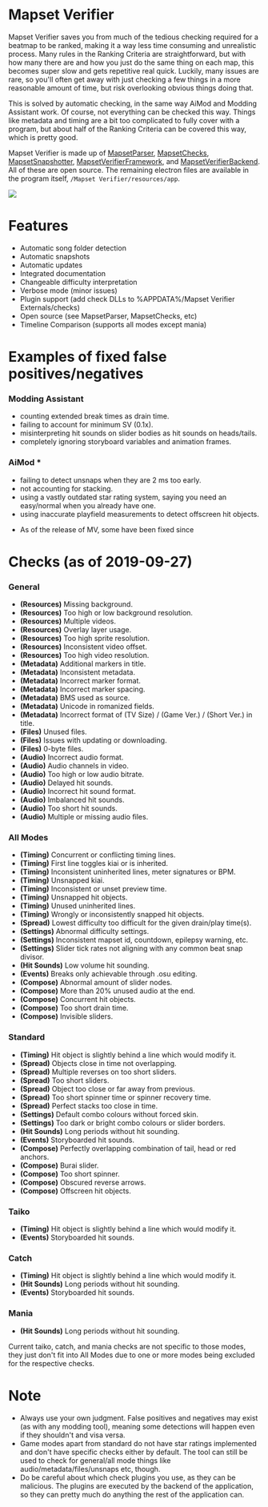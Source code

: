 # Mapset Verifier
Mapset Verifier saves you from much of the tedious checking required for a beatmap to be ranked, making it a way less time consuming and unrealistic process. Many rules in the Ranking Criteria are straightforward, but with how many there are and how you just do the same thing on each map, this becomes super slow and gets repetitive real quick. Luckily, many issues are rare, so you'll often get away with just checking a few things in a more reasonable amount of time, but risk overlooking obvious things doing that.

This is solved by automatic checking, in the same way AiMod and Modding Assistant work. Of course, not everything can be checked this way. Things like metadata and timing are a bit too complicated to fully cover with a program, but about half of the Ranking Criteria can be covered this way, which is pretty good.

Mapset Verifier is made up of [MapsetParser](https://github.com/Naxesss/MapsetParser), [MapsetChecks](https://github.com/Naxesss/MapsetChecks), [MapsetSnapshotter](https://github.com/Naxesss/MapsetSnapshotter), [MapsetVerifierFramework](https://github.com/Naxesss/MapsetVerifierFramework), and [MapsetVerifierBackend](https://github.com/Naxesss/MapsetVerifierBackend). All of these are open source. The remaining electron files are available in the program itself, `/Mapset Verifier/resources/app`.

![](https://i.imgur.com/F6HhxPU.gif)

# Features
- Automatic song folder detection
- Automatic snapshots
- Automatic updates
- Integrated documentation
- Changeable difficulty interpretation
- Verbose mode (minor issues)
- Plugin support (add check DLLs to %APPDATA%/Mapset Verifier Externals/checks)
- Open source (see MapsetParser, MapsetChecks, etc)
- Timeline Comparison (supports all modes except mania)

# Examples of fixed false positives/negatives
### Modding Assistant
- counting extended break times as drain time.
- failing to account for minimum SV (0.1x).
- misinterpreting hit sounds on slider bodies as hit sounds on heads/tails.
- completely ignoring storyboard variables and animation frames.

### AiMod *
- failing to detect unsnaps when they are 2 ms too early.
- not accounting for stacking.
- using a vastly outdated star rating system, saying you need an easy/normal when you already have one.
- using inaccurate playfield measurements to detect offscreen hit objects.

* As of the release of MV, some have been fixed since

# Checks (as of 2019-09-27)
### General
- **(Resources)** Missing background.
- **(Resources)** Too high or low background resolution.
- **(Resources)** Multiple videos.
- **(Resources)** Overlay layer usage.
- **(Resources)** Too high sprite resolution.
- **(Resources)** Inconsistent video offset.
- **(Resources)** Too high video resolution.
- **(Metadata)** Additional markers in title.
- **(Metadata)** Inconsistent metadata.
- **(Metadata)** Incorrect marker format.
- **(Metadata)** Incorrect marker spacing.
- **(Metadata)** BMS used as source.
- **(Metadata)** Unicode in romanized fields.
- **(Metadata)** Incorrect format of (TV Size) / (Game Ver.) / (Short Ver.) in title.
- **(Files)** Unused files.
- **(Files)** Issues with updating or downloading.
- **(Files)** 0-byte files.
- **(Audio)** Incorrect audio format.
- **(Audio)** Audio channels in video.
- **(Audio)** Too high or low audio bitrate.
- **(Audio)** Delayed hit sounds.
- **(Audio)** Incorrect hit sound format.
- **(Audio)** Imbalanced hit sounds.
- **(Audio)** Too short hit sounds.
- **(Audio)** Multiple or missing audio files.
### All Modes
- **(Timing)** Concurrent or conflicting timing lines.
- **(Timing)** First line toggles kiai or is inherited.
- **(Timing)** Inconsistent uninherited lines, meter signatures or BPM.
- **(Timing)** Unsnapped kiai.
- **(Timing)** Inconsistent or unset preview time.
- **(Timing)** Unsnapped hit objects.
- **(Timing)** Unused uninherited lines.
- **(Timing)** Wrongly or inconsistently snapped hit objects.
- **(Spread)** Lowest difficulty too difficult for the given drain/play time(s).
- **(Settings)** Abnormal difficulty settings.
- **(Settings)** Inconsistent mapset id, countdown, epilepsy warning, etc.
- **(Settings)** Slider tick rates not aligning with any common beat snap divisor.
- **(Hit Sounds)** Low volume hit sounding.
- **(Events)** Breaks only achievable through .osu editing.
- **(Compose)** Abnormal amount of slider nodes.
- **(Compose)** More than 20% unused audio at the end.
- **(Compose)** Concurrent hit objects.
- **(Compose)** Too short drain time.
- **(Compose)** Invisible sliders.
### Standard
- **(Timing)** Hit object is slightly behind a line which would modify it.
- **(Spread)** Objects close in time not overlapping.
- **(Spread)** Multiple reverses on too short sliders.
- **(Spread)** Too short sliders.
- **(Spread)** Object too close or far away from previous.
- **(Spread)** Too short spinner time or spinner recovery time.
- **(Spread)** Perfect stacks too close in time.
- **(Settings)** Default combo colours without forced skin.
- **(Settings)** Too dark or bright combo colours or slider borders.
- **(Hit Sounds)** Long periods without hit sounding.
- **(Events)** Storyboarded hit sounds.
- **(Compose)** Perfectly overlapping combination of tail, head or red anchors.
- **(Compose)** Burai slider.
- **(Compose)** Too short spinner.
- **(Compose)** Obscured reverse arrows.
- **(Compose)** Offscreen hit objects.
### Taiko
- **(Timing)** Hit object is slightly behind a line which would modify it.
- **(Events)** Storyboarded hit sounds.
### Catch
- **(Timing)** Hit object is slightly behind a line which would modify it.
- **(Hit Sounds)** Long periods without hit sounding.
- **(Events)** Storyboarded hit sounds.
### Mania
- **(Hit Sounds)** Long periods without hit sounding.

Current taiko, catch, and mania checks are not specific to those modes, they just don't fit into All Modes due to one or more modes being excluded for the respective checks.

# Note
- Always use your own judgment. False positives and negatives may exist (as with any modding tool), meaning some detections will happen even if they shouldn't and visa versa.
- Game modes apart from standard do not have star ratings implemented and don't have specific checks either by default. The tool can still be used to check for general/all mode things like audio/metadata/files/unsnaps etc, though.
- Do be careful about which check plugins you use, as they can be malicious. The plugins are executed by the backend of the application, so they can pretty much do anything the rest of the application can.
